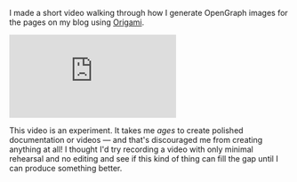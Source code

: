 I made a short video walking through how I generate OpenGraph images for the pages on my blog using [Origami](https://weborigami.org).

<iframe class="video16x9" src="https://www.youtube.com/embed/FjizVNSMaqA" title="YouTube video player" frameborder="0" allow="accelerometer; autoplay; clipboard-write; encrypted-media; gyroscope; picture-in-picture; web-share" allowfullscreen></iframe>

This video is an experiment. It takes me _ages_ to create polished documentation or videos — and that's discouraged me from creating anything at all! I thought I'd try recording a video with only minimal rehearsal and no editing and see if this kind of thing can fill the gap until I can produce something better.
